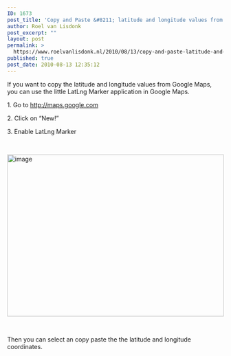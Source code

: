 ```yaml
---
ID: 1673
post_title: 'Copy and Paste &#8211; latitude and longitude values from Google Maps'
author: Roel van Lisdonk
post_excerpt: ""
layout: post
permalink: >
  https://www.roelvanlisdonk.nl/2010/08/13/copy-and-paste-latitude-and-longitude-values-from-google-maps/
published: true
post_date: 2010-08-13 12:35:12
---
```

<p>If you want to copy the latitude and longitude values from Google Maps, you can use the little LatLng Marker application in Google Maps.</p>  <p>1. Go to <a href="http://maps.google.com">http://maps.google.com</a></p>  <p>2. Click on “New!”</p>  <p>3. Enable LatLng Marker</p>  <p>&#160;</p>  <p><a href="http://www.roelvanlisdonk.nl/wp-content/uploads/2010/08/image2.png"><img style="border-bottom: 0px; border-left: 0px; display: inline; border-top: 0px; border-right: 0px" title="image" border="0" alt="image" src="http://www.roelvanlisdonk.nl/wp-content/uploads/2010/08/image_thumb2.png" width="504" height="377" /></a> </p>  <p>&#160;</p>  <p>Then you can select an copy paste the the latitude and longitude coordinates.</p>